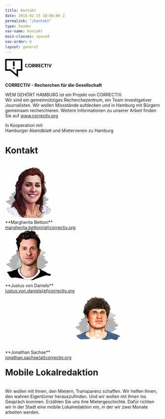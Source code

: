 ```yaml
---
title: Kontakt
date: 2018-02-15 10:08:00 Z
permalink: "/kontakt"
type: header
nav-name: Kontakt
main-classes: spaced
nav-order: 6
layout: general
---
```


<a href="https://correctiv.org" target="blank"><img src="/assets/images/logos/correctiv.jpg" width="30%"></a>

**CORRECTIV - Recherchen für die Gesellschaft**

WEM GEHÖRT HAMBURG ist ein Projekt von CORRECTIV.<br>
Wir sind ein gemeinnütziges Recherchezentrum,
ein Team investigativer Journalisten. Wir wollen
Missstände aufdecken und in Hamburg mit Bürgern
gemeinsam recherchieren. Weitere Informationen zu unserer Arbeit finden Sie auf <a style="color: #e5007d" href="https://correctiv.org" target="blank">www.correctiv.org</a>

In Kooperation mit:<br>
Hamburger Abendblatt und Mieterverein zu Hamburg

# Kontakt
<br>
<div style="width:30%">
<img src="/assets/images/margherita-Bettoni.png"></div>
<div style="float:left">
**Margherita Bettoni**
<br>
<a href="mailto:margherita.bettoni@correctiv.org">margherita.bettoni(at)correctiv.org</a>
</div>
<br><br>

<img src="/assets/images/justus-von-daniels.png" width="30%">
<br>
<div style="float:left">
**Justus von Daniels**<br>
<a href="mailto:justus.von.daniels@correctiv.org">justus.von.daniels(at)correctiv.org</a>
</div>
<br>

<img src="/assets/images/jonathan-sachse.png" width="30%"><br>
<div style="float:left">
**Jonathan Sachse**<br>
<a href="mailto:jonathan.sachse@correctiv.org">jonathan.sachse(at)correctiv.org</a></div><br>

# Mobile Lokalredaktion
<br>
Wir wollen mit Ihnen, den Mietern, Transparenz
schaffen. Wir helfen Ihnen, den wahren
Eigentümer herauszufinden. Und wir wollen mit
Ihnen ins Gespräch kommen. Erzählen Sie uns ihre
Mietergeschichte. Dafür richten wir in der Stadt eine
mobile Lokalredaktion ein, in der wir zwei Monate
arbeiten werden.